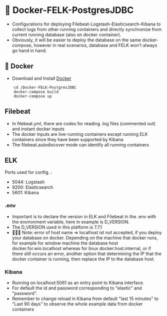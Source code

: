 # 🚀 Docker-FELK-PostgresJDBC

- Configurations for deploying Filebeat-Logstash-Elasticsearch-Kibana to collect logs from other running containers and directly synchronize from current running database (also on docker container).
- Obviously, it will be easier to deploy the database on the same docker-compose, however in real scenarios, database and FELK won't always go hand in hand.

## 🐳 Docker

- Download and Install [Docker](https://www.docker.com)

```
    cd /Docker-FELK-PostgresJDBC
    docker-compose build
    docker-compose up
```

## Filebeat

- In filebeat.yml, there are codes for reading .log files (commented out) and instant docker inputs
- The docker inputs are live-running containers except running ELK containers since they have been supported by Kibana
- The filebeat.autodiscover mode can identify all running containers

## ELK

Ports used for config. :

- 5044: Logstash
- 9200: Elasticsearch
- 5601: Kibana

### .env

- Important is to declare the version in ELK and Filebeat in the .env with the environment variable, here in example is D_VERSION.
- The D_VERSION used in this platform is 7.7.1
- 🧨🧨🧨 Note: error of host name => localhost ist not accepted, if you deploy your database on docker. Depending on the machine that docker runs, for example for window machine the database host docker.for.win.localhost whereas for linux docker.host.internal, or if there still occurs an error, another option that determining the IP that the docker container is running, then replace the IP to the database host.

### Kibana

- Running on localhost:5061 as an entry point to Kibana interface.
- For default the id and password corresponding to "elastic" and "password".
- Remember to change reload in Kibana from default "last 15 minutes" to "Last 90 days" to observe the whole example data from docker containers
